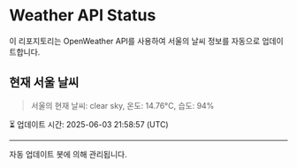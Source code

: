 
# Weather API Status

이 리포지토리는 OpenWeather API를 사용하여 서울의 날씨 정보를 자동으로 업데이트합니다.

## 현재 서울 날씨
> 서울의 현재 날씨: clear sky, 온도: 14.76°C, 습도: 94%

⏳ 업데이트 시간: 2025-06-03 21:58:57 (UTC)

---
자동 업데이트 봇에 의해 관리됩니다.
